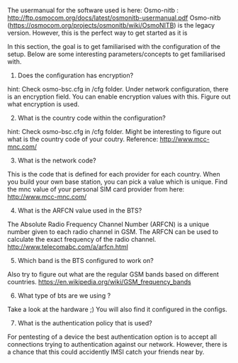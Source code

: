 
The usermanual for the software used is here: Osmo-nitb : http://ftp.osmocom.org/docs/latest/osmonitb-usermanual.pdf
Osmo-nitb (https://osmocom.org/projects/osmonitb/wiki/OsmoNITB) is the legacy version. However, this is the perfect way to get started as it is  

In this section, the goal is to get familiarised with the configuration of the setup. Below are some interesting parameters/concepts to get familiarised with. 

1. Does the configuration has encryption?

hint: Check osmo-bsc.cfg in /cfg folder. Under network configuration, there is an encryption field. You can enable encryption values with this. Figure out what encryption is used.  

2. What is the country code within the configuration?

hint: Check osmo-bsc.cfg in /cfg folder. Might be interesting to figure out what is the country code of your coutry. Reference: http://www.mcc-mnc.com/

3. What is the network code?

This is the code that is defined for each provider for each country. When you build your own base station, you can pick a value which is unique. Find the mnc value of your personal SIM card provider from here: http://www.mcc-mnc.com/

4. What is the ARFCN value used in the BTS?

The Absolute Radio Frequency Channel Number (ARFCN) is a unique number given to each radio channel in GSM. The ARFCN can be used to calculate the exact frequency of the radio channel. http://www.telecomabc.com/a/arfcn.html

5. Which band is the BTS configured to work on?

Also try to figure out what are the regular GSM bands based on different countries. https://en.wikipedia.org/wiki/GSM_frequency_bands

6. What type of bts are we using ?

Take a look at the hardware ;) You will also find it configured in the configs. 

7. What is the authentication policy that is used? 

For pentesting of a device the best authentication option is to accept all connections trying to authentication against our network. However, there is a chance that this could accidently IMSI catch your friends near by. 


